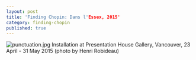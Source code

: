 ```yaml
---
layout: post
title: 'Finding Chopin: Dans l'Essex, 2015'
category: finding-chopin
published: true
---
```


![punctuation.jpg]({{site.baseurl}}/assets/img/2015_finding_chopin_dans_lessex_01.jpg)
Installation at Presentation House Gallery, Vancouver, 23 April - 31 May 2015 (photo by Henri Robideau)

